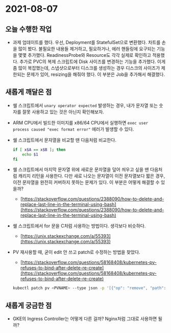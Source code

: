 # 2021-08-07

## 오늘 수행한 작업

- 과제 업데이트를 했다. 우선, Deployment를 StatefulSet으로 변환했다. 차트를 손을 많이 봤다. 불필요한 내용들 제거하고, 필요하거나, 에러 핸들링에 요구되는 기능을 몇몇 추가했다. ReadinessProbe와 Resource도 각각 실제로 확인하고 적용했다. 추가로 PVC의 복제 스크립트에 Disk 사이즈를 변경하는 기능을 추가했다. 이게 좀 많이 복잡했는데, 스냅샷으로부터 디스크를 생성하는 경우 디스크의 사이즈가 제한되는 문제가 있어, resizing을 해줘야 했다. 이 부분은 Job을 추가해서 해결했다.

## 새롭게 깨달은 점

- 쉘 스크립트에서 `unary operator expected` 발생하는 경우, 내가 문자열 또는 숫자를 잘못 사용하고 있는 것은 아닌지 확인해보자.
- ARM CPU에서 빌드한 이미지를 x86/64 CPU에서 실행하면 `exec user process caused "exec format error"` 에러가 발생할 수 있다.
- 쉘 스크립트에서 문자열을 비교할 땐 다음처럼 비교한다.

    ```bash
    if [ x$A == x$B ]; then
        echo $1
    fi
    ```

- 쉘 스크립트에서 마지막 문자열 위에 새로운 문자열을 덮어 씌우고 싶을 땐 다음처럼 캐리지 리턴을 사용한다. 다만 새로 나오는 문자열이 이전 문자열보다 짧은 경우, 이전 문자열을 완전히 커버하지 못하는 문제가 있다. 이 부분은 어떻게 해결할 수 있을까?
    - [https://stackoverflow.com/questions/2388090/how-to-delete-and-replace-last-line-in-the-terminal-using-bash](https://stackoverflow.com/questions/2388090/how-to-delete-and-replace-last-line-in-the-terminal-using-bash)
- 쉘 스크립트에서 for 문을 C처럼 사용하는 방법이다. 생각보다 비슷하다.
    - [https://unix.stackexchange.com/a/55393](https://unix.stackexchange.com/a/55393)
- PV 재사용할 때, 굳이 edit 안 쓰고 patch로 수정하는 방법을 찾았다.
    - [https://stackoverflow.com/questions/58168408/kubernetes-pv-refuses-to-bind-after-delete-re-create](https://stackoverflow.com/questions/58168408/kubernetes-pv-refuses-to-bind-after-delete-re-create)

    ```bash
    kubectl patch pv <PVNAME> --type json -p '[{"op": "remove", "path": "/spec/claimRef"}]'
    ```

## 새롭게 궁금한 점

- GKE의 Ingress Controller는 어떻게 다른 걸까? Nginx처럼 그대로 사용하면 될까?